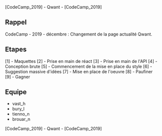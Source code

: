 [CodeCamp_2019] - Qwant - [CodeCamp_2019]

## Rappel

CodeCamp - 2019 - décembre : Changement de la page actualité Qwant.

## Etapes

[1] - Maquettes
[2] - Prise en main de réact
[3] - Prise en main de l'API
[4] - Conception brute
[5] - Commencement de la mise en place du style
[6] - Suggestion massive d'idées
[7] - Mise en place de l'oeuvre
[8] - Paufiner
[9] - Gagner

## Equipe

- vast_h
- bury_l
- tienno_n
- brouar_n

[CodeCamp_2019] - Qwant - [CodeCamp_2019]